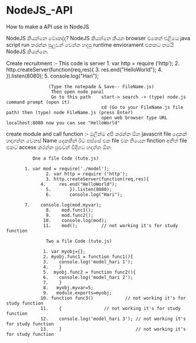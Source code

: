 # NodeJS_-API
How to make a API use in NodeJS

NodeJS කියන්නෙ මොකද්ද?  NodeJS කියන්නෙ කියන browser එකෙන් එළියෙ
                      java script run කරන්න පුලුවන් වෙන්න හදපු 
                      runtime enviorament එකකට තමයි NodeJS කියන්නෙ.

Create recruitment :- This code is server
                     1. var  http = require ('http');
                     2. http.createServer(function(req,res){
                     3.      res.end("HelloWorld");
                     4.      }).listen(8080);
                     5.      console.log("Hari");

                    (Type the notepade & Save-- FileName.js)
                     Then open node panal
                     Go to this path    start-> search -> (type) node.js command prompt (open it)
                                        cd (Go to your FileName.js file path) then (type) node FileName.js (press Enter)
                                        open web browser type URL localhost:8080 now you can see "HelloWorld"

create module and call function :- මුලින්ම අපි කරන්න ඕන javascrit file දෙකක් හදාගන්න
                                   වෙනස්  Name දෙකකින් ඊට පස්සේ එක file එක තියෙන finction
                                   අනිත් file එකට access කරන්න පුළුවන් විදිහට හදන්න ඕන

              One a file Code (tute.js)

           1. var mod = require('./model');
				   2. var http = require ('http');
				   3. http.createServer(function(req,res){
  				 4.		res.end("HelloWorld");
				   5.		}).listen(8080);
				   6.		console.log("Hari");

      	   7.	 console.log(mod.myvar);
				   8.	 mod.func1();
				   9.	 mod.func2();
 			 	  10.    console.log(mod);
				  11.	 mod();			// not working it's for study function

				   Two a file Code (tute.js)

				  1. var myobj={};
				  2. myobj.func1 = function func1(){
				  3.	console.log('model_hari 1');
				  4.	}
				  5.  myobj.func2 = function func2(){
				  6.	console.log('model_hari 2');
				  7.	}
				  8.   myobj.myvar=5;
				  9.   module.exports=myobj;
				 10. function func3()		     // not working it's for study function
				 11.	{			     // not working it's for study function
				 12.	console.log('model_hari 3'); // not working it's for study function
				 13.	}                            // not working it's for study function
